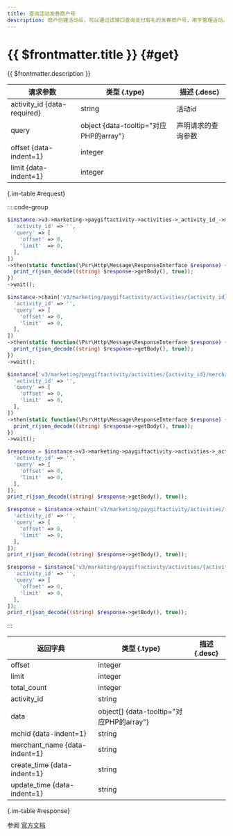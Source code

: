 ```yaml
---
title: 查询活动发券商户号
description: 商户创建活动后，可以通过该接口查询支付有礼的发券商户号，用于管理活动。
---
```


# {{ $frontmatter.title }} {#get}

{{ $frontmatter.description }}

| 请求参数 | 类型 {.type} | 描述 {.desc}
| --- | --- | ---
| activity_id {data-required} | string | 活动id
| query | object {data-tooltip="对应PHP的array"} | 声明请求的查询参数
| offset {data-indent=1} | integer | 
| limit {data-indent=1} | integer | 

{.im-table #request}

::: code-group

```php [异步纯链式]
$instance->v3->marketing->paygiftactivity->activities->_activity_id_->merchants->getAsync([
  'activity_id' => '',
  'query' => [
    'offset' => 0,
    'limit'  => 0,
  ],
])
->then(static function(\Psr\Http\Message\ResponseInterface $response) {
  print_r(json_decode((string) $response->getBody(), true));
})
->wait();
```

```php [异步声明式]
$instance->chain('v3/marketing/paygiftactivity/activities/{activity_id}/merchants')->getAsync([
  'activity_id' => '',
  'query' => [
    'offset' => 0,
    'limit'  => 0,
  ],
])
->then(static function(\Psr\Http\Message\ResponseInterface $response) {
  print_r(json_decode((string) $response->getBody(), true));
})
->wait();
```

```php [异步属性式]
$instance['v3/marketing/paygiftactivity/activities/{activity_id}/merchants']->getAsync([
  'activity_id' => '',
  'query' => [
    'offset' => 0,
    'limit'  => 0,
  ],
])
->then(static function(\Psr\Http\Message\ResponseInterface $response) {
  print_r(json_decode((string) $response->getBody(), true));
})
->wait();
```

```php [同步纯链式]
$response = $instance->v3->marketing->paygiftactivity->activities->_activity_id_->merchants->get([
  'activity_id' => '',
  'query' => [
    'offset' => 0,
    'limit'  => 0,
  ],
]);
print_r(json_decode((string) $response->getBody(), true));
```

```php [同步声明式]
$response = $instance->chain('v3/marketing/paygiftactivity/activities/{activity_id}/merchants')->get([
  'activity_id' => '',
  'query' => [
    'offset' => 0,
    'limit'  => 0,
  ],
]);
print_r(json_decode((string) $response->getBody(), true));
```

```php [同步属性式]
$response = $instance['v3/marketing/paygiftactivity/activities/{activity_id}/merchants']->get([
  'activity_id' => '',
  'query' => [
    'offset' => 0,
    'limit'  => 0,
  ],
]);
print_r(json_decode((string) $response->getBody(), true));
```

:::

| 返回字典 | 类型 {.type} | 描述 {.desc}
| --- | --- | ---
| offset | integer | 
| limit | integer | 
| total_count | integer | 
| activity_id | string | 
| data | object[] {data-tooltip="对应PHP的array"} | 
| mchid {data-indent=1} | string | 
| merchant_name {data-indent=1} | string | 
| create_time {data-indent=1} | string | 
| update_time {data-indent=1} | string | 

{.im-table #response}

参阅 [官方文档](https://pay.weixin.qq.com/wiki/doc/apiv3/wxpay/marketing/paygiftactivity/chapter3_5.shtml)
